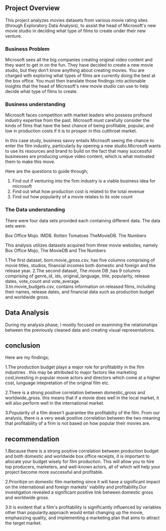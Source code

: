 ## Project Overview

This project analyzes movies datasets from various movie rating sites (through Exploratory Data Analysis), to assist the head of Microsoft's new movie studio  in deciding what type of films to create under their new venture.

### Business Problem

Microsoft sees all the big companies creating original video content and they want to get in on the fun. They have decided to create a new movie studio, but they don’t know anything about creating movies. You are charged with exploring what types of films are currently doing the best at the box office. You must then translate those findings into actionable insights that the head of Microsoft's new movie studio can use to help decide what type of films to create.

### Business understanding

Microsoft faces competition with market leaders who possess profound industry expertise from the past.
Microsoft must carefully consider the kinds of films that have the best chance of being profitable, popular, and low in production costs if it is to prosper in this cutthroat market.

In this case study, business savvy entails Microsoft seeing the chance to enter the film industry, particularly by opening a new studio.Microsoft wants to use its resources and brand to build on the fact that many successful businesses are producing unique video content, which is what motivated them to make this move.


Here are the questions to guide through;

1. Find out if venturing into the firm industry is a viable business idea for microsoft
2. Find out what how production cost is related to the total revenue
3. Find out how popularity of a movie relates to its vote count

### The Data understanding

There were four data sets provided each containing different data. The data sets were:

Box Office Mojo.
IMDB.
Rotten Tomatoes
TheMovieDB.
The Numbers

This analysis utilizes datasets acquired from three movie websites, namely Box Office Mojo, The MovieDB and The Numbers

  1.The first dataset, bom.movie_gross.csv, has five columns comprising of movie titles, studios, financial incomes both domestic and foreign and the release year.
  2.The second dataset, The movie DB ,has 9 columns comprising of genre_id, ids, original_language, title, popularity, release dates, vote_count and vote_average.  
  3.tn.movie_budgets.csv, contains information on released films, including their names, release dates, and financial data such as production budget and worldwide gross. 


## Data Analysis
During my analysis phase, I mostly focused on examining the relationships between the previously cleaned data and creating visual representations.

## conclusion

Here are my findings;

  1.The production budget plays a major role for  profitabitty in the film industries . this may be attributed to major factors like marketing cost,investing in popular movie actors and directors  which come at a higher cost, lunguage intepretation of the original film etc.

  2.There is a strong positive correlation between domestic_gross and worldwide_gross. this means that if a movie does  well in the local market, it will also perform well in the international market.

  3.Popularity of a film doesn't guarantee the profitabilty of the film. From our analysis, there is a very weak positive correlation between the two meaning that profitability of a firm is not based on how popular their movies are.

## recommendation

1.Because there is a strong positive correlation between production budget and both domestic and worldwide box office receipts, it is important to allocate your budget wisely for film production. This will allow you to hire top producers, marketers, and well-known actors, all of which will help your project become more successful and profitable.

2.Prioritize on domestic film marketing since it will have a significant impact on the international and foreign markets' viability and profitability.Our investigation revealed a significant positive link between domestic gross and worldwide gross.

3.It is evident that a film's profitability is significantly influenced by variables other than popularity.approach would entail changing up the movie, emphasizing quality, and implementing a marketing plan that aims to attract the target market.
